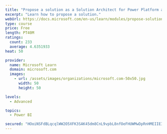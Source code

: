 ```yaml
---
title: "Propose a solution as a Solution Architect for Power Platform and Dynamics 365"
excerpt: "Learn how to propose a solution."
webUrl: https://docs.microsoft.com/en-us/learn/modules/propose-solution/
type: course
price: Free
length: PT40M
ratings:
  count: 233
  average: 4.6351933
heat: 50

provider:
  name: Microsoft Learn
  domain: microsoft.com
  images:
    - url: /assets/images/organizations/microsoft.com-50x50.jpg
      width: 50
      height: 50

levels:
  - Advanced

topics:
  - Power BI

secured: "HOoiNSFdBLqcqlWW2O5XFK3SAK45dm8CnL9vpbL8nfOeFHUWMwDpRnHMEIIEIRYDp6ICiMT2QAwSFUv03uprQrT9iyEdrSDCn39Ekau98Il1SNFR2rboaqieZc04PadHuvsmmsAEHkltGtoNpotX+zJLu4OBA3kEjz7EdGUmuC/uKmSdcXrTgkBEcBncffV0l+QoTCvudVEu+6VrJ16/kFdUXHdRAP/wCbI5c5RHGo4ZAs45NXBFICR9/cxfa8OVRLxA5oNl74e18LBoUauDU3k9n9cUuY9iqiOc4cbQ5Zx9vAnZV0RKoH4mBhTvpVT07X8sAd8TZcUI3bh7vPJeW/BICuAfL6iMGhWmLoYw3f0jThIZ1a06HcU0KAcx4fYE6mAJAmEE0FG/bOSygbpO4g==;3mz8x0jcPLQTr5d0Wf0E1A=="
---
```


